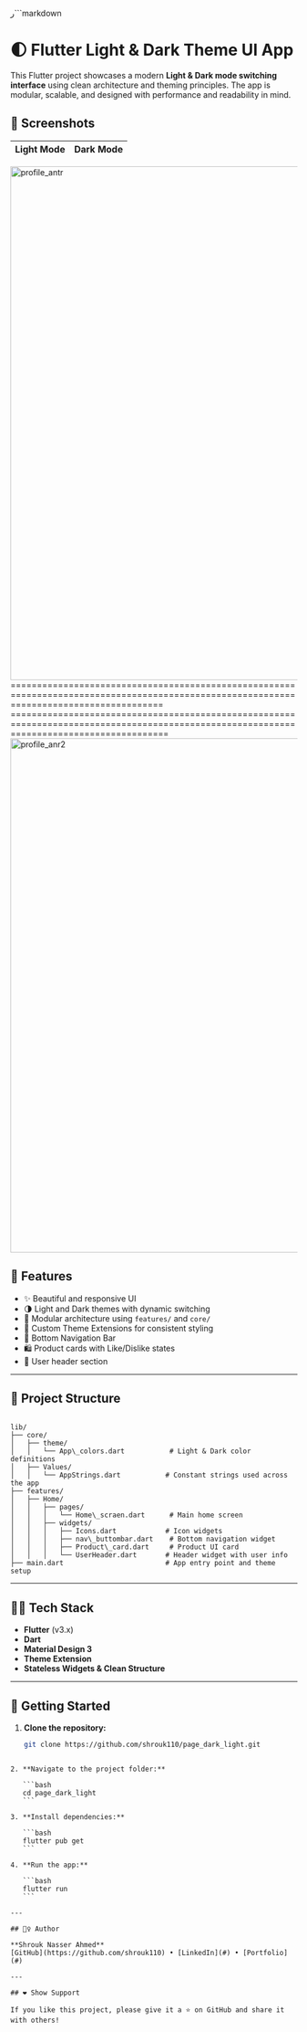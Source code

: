 
ر```markdown
# 🌓 Flutter Light & Dark Theme UI App


This Flutter project showcases a modern **Light & Dark mode switching interface** using clean architecture and theming principles. The app is modular, scalable, and designed with performance and readability in mind.
## 📱 Screenshots
| Light Mode | Dark Mode |
|------------|-----------|

<img width="669" height="900" alt="profile_antr" src="https://github.com/user-attachments/assets/fab36218-8fe3-4051-b9f8-8ec58a9592cf" />
=========================================================================================================================================
==========================================================================================================================================
<img width="668" height="901" alt="profile_anr2" src="https://github.com/user-attachments/assets/11f87b66-ba66-45a9-8587-305cb0aea194" />


## 🌟 Features

- ✨ Beautiful and responsive UI
- 🌗 Light and Dark themes with dynamic switching
- 🧩 Modular architecture using `features/` and `core/`
- 🧠 Custom Theme Extensions for consistent styling
- 🧱 Bottom Navigation Bar
- 🛍️ Product cards with Like/Dislike states
- 👤 User header section

---

## 📁 Project Structure

```

lib/
├── core/
│   ├── theme/
│   │   └── App\_colors.dart           # Light & Dark color definitions
│   ├── Values/
│   │   └── AppStrings.dart           # Constant strings used across the app
├── features/
│   ├── Home/
│   │   ├── pages/
│   │   │   └── Home\_scraen.dart      # Main home screen
│   │   ├── widgets/
│   │   │   ├── Icons.dart            # Icon widgets
│   │   │   ├── nav\_buttombar.dart    # Bottom navigation widget
│   │   │   ├── Product\_card.dart     # Product UI card
│   │   │   └── UserHeader.dart       # Header widget with user info
├── main.dart                         # App entry point and theme setup

````

---

## 🧑‍💻 Tech Stack

- **Flutter** (v3.x)
- **Dart**
- **Material Design 3**
- **Theme Extension**
- **Stateless Widgets & Clean Structure**

---

## 🚀 Getting Started

1. **Clone the repository:**
   ```bash
   git clone https://github.com/shrouk110/page_dark_light.git
````

2. **Navigate to the project folder:**

   ```bash
   cd page_dark_light
   ```

3. **Install dependencies:**

   ```bash
   flutter pub get
   ```

4. **Run the app:**

   ```bash
   flutter run
   ```

---

## 🙋‍♀️ Author

**Shrouk Nasser Ahmed**
[GitHub](https://github.com/shrouk110) • [LinkedIn](#) • [Portfolio](#)

---

## ❤️ Show Support

If you like this project, please give it a ⭐ on GitHub and share it with others!

